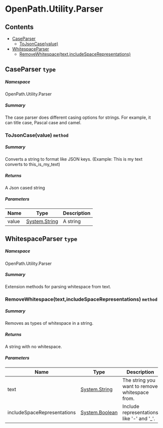 <a name='assembly'></a>
# OpenPath.Utility.Parser

## Contents

- [CaseParser](#T-OpenPath-Utility-Parser-CaseParser 'OpenPath.Utility.Parser.CaseParser')
  - [ToJsonCase(value)](#M-OpenPath-Utility-Parser-CaseParser-ToJsonCase-System-String- 'OpenPath.Utility.Parser.CaseParser.ToJsonCase(System.String)')
- [WhitespaceParser](#T-OpenPath-Utility-Parser-WhitespaceParser 'OpenPath.Utility.Parser.WhitespaceParser')
  - [RemoveWhitespace(text,includeSpaceRepresentations)](#M-OpenPath-Utility-Parser-WhitespaceParser-RemoveWhitespace-System-String,System-Boolean- 'OpenPath.Utility.Parser.WhitespaceParser.RemoveWhitespace(System.String,System.Boolean)')

<a name='T-OpenPath-Utility-Parser-CaseParser'></a>
## CaseParser `type`

##### Namespace

OpenPath.Utility.Parser

##### Summary

The case parser does different casing options for strings. For example, it can title case,
Pascal case and camel.

<a name='M-OpenPath-Utility-Parser-CaseParser-ToJsonCase-System-String-'></a>
### ToJsonCase(value) `method`

##### Summary

Converts a string to format like JSON keys.
(Example: This is my text converts to this_is_my_text)

##### Returns

A Json cased string

##### Parameters

| Name | Type | Description |
| ---- | ---- | ----------- |
| value | [System.String](http://msdn.microsoft.com/query/dev14.query?appId=Dev14IDEF1&l=EN-US&k=k:System.String 'System.String') | A string |

<a name='T-OpenPath-Utility-Parser-WhitespaceParser'></a>
## WhitespaceParser `type`

##### Namespace

OpenPath.Utility.Parser

##### Summary

Extension methods for parsing whitespace from text.

<a name='M-OpenPath-Utility-Parser-WhitespaceParser-RemoveWhitespace-System-String,System-Boolean-'></a>
### RemoveWhitespace(text,includeSpaceRepresentations) `method`

##### Summary

Removes as types of whitespace in a string.

##### Returns

A string with no whitespace.

##### Parameters

| Name | Type | Description |
| ---- | ---- | ----------- |
| text | [System.String](http://msdn.microsoft.com/query/dev14.query?appId=Dev14IDEF1&l=EN-US&k=k:System.String 'System.String') | The string you want to remove whitespace from. |
| includeSpaceRepresentations | [System.Boolean](http://msdn.microsoft.com/query/dev14.query?appId=Dev14IDEF1&l=EN-US&k=k:System.Boolean 'System.Boolean') | Include representations like '-' and '_'. |
